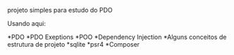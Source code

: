 projeto simples para estudo do PDO 

Usando aqui:

*PDO 
*PDO Exeptions
*POO
*Dependency Injection
*Alguns conceitos de estrutura de projeto
*sqlite
*psr4
*Composer

